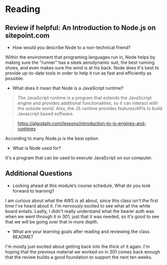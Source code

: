 # Reading

## Review if helpful: An Introduction to Node.js on sitepoint.com

- How would you describe Node to a non-technical friend?

Within the environment that programing languages run in, Node helps by making sure the "runner" has a sleek aerodynamic suit, the best running shoes, and even makes sure the wind is at his back. Node does it's best to provide up-to-date tools in order to help it run as fast and efficiently as possible.

- What does it mean that Node is a JavaScript runtime?

> The JavaScript runtime is a program that extends the JavaSciript engine and provides additional functionalities, so it can interact with the outside world. Also, the JS runtime provides features/APIs to build Javascript based software.

> https://algodaily.com/lessons/introduction-to-js-engines-and-runtimes

According to many Node.js is the best option

- What is Node used for?

It's a program that can be used to execute JavaScript on our computer.

## Additional Questions

- Looking ahead at this module’s course schedule, 
What do you look forward to learning?

I am curious about what the AWS is all about, since this class isn't the first time I've heard about it. I'm nervously excited to see what all the white board entails. Lastly, I didn't really understand what the bearer auth was when we went through it in 301, just that it was needed, so it's good to see that we will be going over that in more depth.


- What are your learning goals after reading and reviewing the class README?

I'm mostly just excited about getting back into the thick of it again. I'm hoping that the previous material we worked on in 301 comes back enough that the review builds a good foundation to support the next ten weeks.